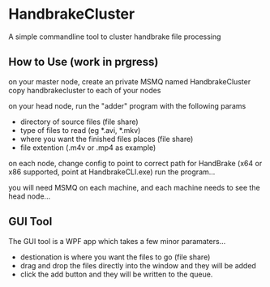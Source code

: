 HandbrakeCluster
================

A simple commandline tool to cluster handbrake file processing


How to Use (work in prgress)
----------------------------

on your master node, create an private MSMQ named HandbrakeCluster
copy handbrakecluster to each of your nodes

on your head node, run the "adder" program with the following params
* directory of source files (file share)
* type of files to read (eg *.avi, *.mkv)
* where you want the finished files places (file share)
* file extention (.m4v or .mp4 as example)

on each node, change config to point to correct path for HandBrake (x64 or x86 supported, point at HandbrakeCLI.exe)
run the program...

you will need MSMQ on each machine, and each machine needs to see the head node...

GUI Tool
--------
The GUI tool is a WPF app which takes a few minor paramaters...

* destionation is where you want the files to go (file share)
* drag and drop the files directly into the window and they will be added
* click the add button and they will be written to the queue.